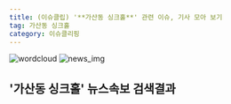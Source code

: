 ```yaml
---
title: (이슈클립) '**가산동 싱크홀**' 관련 이슈, 기사 모아 보기
tag: 가산동 싱크홀
category: 이슈클리핑
---
```

![wordcloud](https://s3.ap-northeast-2.amazonaws.com/lyrics101-wordcloud/2018-08-31-1535680429.png)
![news_img](https://user-images.githubusercontent.com/42597476/44507050-1206f400-a6e4-11e8-8d98-7ffbfebb353f.png)
## **'**가산동 싱크홀**'** 뉴스속보 검색결과

